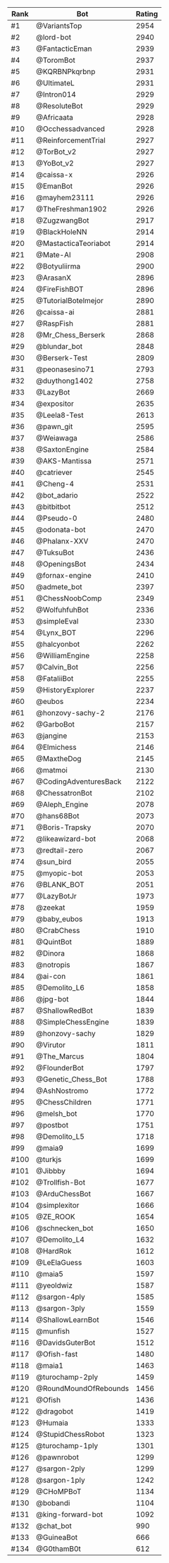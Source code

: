 Rank|Bot|Rating
---|---|---
#1|@VariantsTop|2954
#2|@lord-bot|2940
#3|@FantacticEman|2939
#4|@ToromBot|2937
#5|@KQRBNPkqrbnp|2931
#6|@UltimateL|2931
#7|@Intron014|2929
#8|@ResoluteBot|2929
#9|@Africaata|2928
#10|@Occhessadvanced|2928
#11|@ReinforcementTrial|2927
#12|@TorBot_v2|2927
#13|@YoBot_v2|2927
#14|@caissa-x|2926
#15|@EmanBot|2926
#16|@mayhem23111|2926
#17|@TheFreshman1902|2926
#18|@ZugzwangBot|2917
#19|@BlackHoleNN|2914
#20|@MastacticaTeoriabot|2914
#21|@Mate-AI|2908
#22|@Botyuliirma|2900
#23|@ArasanX|2896
#24|@FireFishBOT|2896
#25|@TutorialBotelmejor|2890
#26|@caissa-ai|2881
#27|@RaspFish|2881
#28|@Mr_Chess_Berserk|2868
#29|@blundar_bot|2848
#30|@Berserk-Test|2809
#31|@peonasesino71|2793
#32|@duythong1402|2758
#33|@LazyBot|2669
#34|@expositor|2635
#35|@Leela8-Test|2613
#36|@pawn_git|2595
#37|@Weiawaga|2586
#38|@SaxtonEngine|2584
#39|@AKS-Mantissa|2571
#40|@catriever|2545
#41|@Cheng-4|2531
#42|@bot_adario|2522
#43|@bitbitbot|2512
#44|@Pseudo-0|2480
#45|@odonata-bot|2470
#46|@Phalanx-XXV|2470
#47|@TuksuBot|2436
#48|@OpeningsBot|2434
#49|@fornax-engine|2410
#50|@admete_bot|2397
#51|@ChessNoobComp|2349
#52|@WolfuhfuhBot|2336
#53|@simpleEval|2330
#54|@Lynx_BOT|2296
#55|@halcyonbot|2262
#56|@WilliamEngine|2258
#57|@Calvin_Bot|2256
#58|@FataliiBot|2255
#59|@HistoryExplorer|2237
#60|@eubos|2234
#61|@honzovy-sachy-2|2176
#62|@GarboBot|2157
#63|@jangine|2153
#64|@Elmichess|2146
#65|@MaxtheDog|2145
#66|@matmoi|2130
#67|@CodingAdventuresBack|2122
#68|@ChessatronBot|2102
#69|@Aleph_Engine|2078
#70|@hans68Bot|2073
#71|@Boris-Trapsky|2070
#72|@likeawizard-bot|2068
#73|@redtail-zero|2067
#74|@sun_bird|2055
#75|@myopic-bot|2053
#76|@BLANK_BOT|2051
#77|@LazyBotJr|1973
#78|@zeekat|1959
#79|@baby_eubos|1913
#80|@CrabChess|1910
#81|@QuintBot|1889
#82|@Dinora|1868
#83|@notropis|1867
#84|@ai-con|1861
#85|@Demolito_L6|1858
#86|@jpg-bot|1844
#87|@ShallowRedBot|1839
#88|@SimpleChessEngine|1839
#89|@honzovy-sachy|1829
#90|@Virutor|1811
#91|@The_Marcus|1804
#92|@FlounderBot|1797
#93|@Genetic_Chess_Bot|1788
#94|@AshNostromo|1772
#95|@ChessChildren|1771
#96|@melsh_bot|1770
#97|@postbot|1751
#98|@Demolito_L5|1718
#99|@maia9|1699
#100|@turkjs|1699
#101|@Jibbby|1694
#102|@Trollfish-Bot|1677
#103|@ArduChessBot|1667
#104|@simplexitor|1666
#105|@ZE_ROOK|1654
#106|@schnecken_bot|1650
#107|@Demolito_L4|1632
#108|@HardRok|1612
#109|@LeElaGuess|1603
#110|@maia5|1597
#111|@yeoldwiz|1587
#112|@sargon-4ply|1585
#113|@sargon-3ply|1559
#114|@ShallowLearnBot|1546
#115|@munfish|1527
#116|@DavidsGuterBot|1512
#117|@Ofish-fast|1480
#118|@maia1|1463
#119|@turochamp-2ply|1459
#120|@RoundMoundOfRebounds|1456
#121|@Ofish|1436
#122|@dragobot|1419
#123|@Humaia|1333
#124|@StupidChessRobot|1323
#125|@turochamp-1ply|1301
#126|@pawnrobot|1299
#127|@sargon-2ply|1299
#128|@sargon-1ply|1242
#129|@CHoMPBoT|1134
#130|@bobandi|1104
#131|@king-forward-bot|1092
#132|@chat_bot|990
#133|@GuineaBot|666
#134|@G0thamB0t|612
